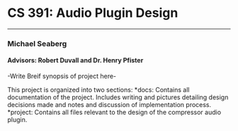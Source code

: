 # CS 391: Audio Plugin Design
_____________________________
### Michael Seaberg
#### Advisors: Robert Duvall and Dr. Henry Pfister

-Write Breif synopsis of project here-

This project is organized into two sections: 
	*docs: Contains all documentation of the project. Includes writing and pictures detailing design decisions made and notes and discussion of implementation process.
	*project: Contains all files relevant to the design of the compressor audio plugin.